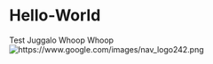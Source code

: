# Hello-World
Test
Juggalo Whoop Whoop
  <img class="transparent" alt="https://www.google.com/images/nav_logo242.png" src="https://www.google.com/images/nav_logo242.png">
